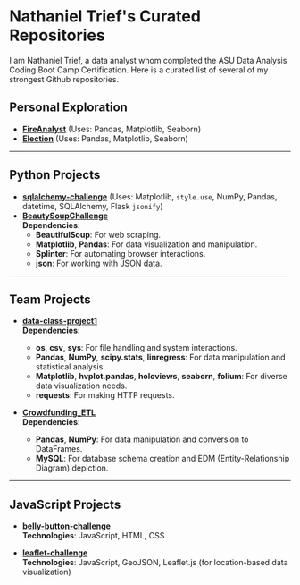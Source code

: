 # Nathaniel Trief's Curated Repositories
I am Nathaniel Trief, a data analyst whom completed the ASU Data Analysis Coding Boot Camp Certification. Here is a curated list of several of my strongest Github repositories.    

## Personal Exploration
- **[FireAnalyst](https://github.com/ngrief/FireAnalyst.git)** (Uses: Pandas, Matplotlib, Seaborn)
- **[Election](https://github.com/ngrief/Election.git)** (Uses: Pandas, Matplotlib, Seaborn)

---

## Python Projects
- **[sqlalchemy-challenge](https://github.com/ngrief/sqlalchemy-challenge.git)** (Uses: Matplotlib, `style.use`, NumPy, Pandas, datetime, SQLAlchemy, Flask `jsonify`)
- **[BeautySoupChallenge](https://github.com/ngrief/BeautySoupChallenge.git)**  
  **Dependencies**:  
  - **BeautifulSoup**: For web scraping.
  - **Matplotlib**, **Pandas**: For data visualization and manipulation.
  - **Splinter**: For automating browser interactions.
  - **json**: For working with JSON data.

---

## Team Projects
- **[data-class-project1](https://github.com/ngrief/data-class-project1.git)**  
  **Dependencies**:  
  - **os**, **csv**, **sys**: For file handling and system interactions.
  - **Pandas**, **NumPy**, **scipy.stats**, **linregress**: For data manipulation and statistical analysis.
  - **Matplotlib**, **hvplot.pandas**, **holoviews**, **seaborn**, **folium**: For diverse data visualization needs.
  - **requests**: For making HTTP requests.

- **[Crowdfunding_ETL](https://github.com/ngrief/Crowdfunding_ETL.git)**  
  **Dependencies**:  
  - **Pandas**, **NumPy**: For data manipulation and conversion to DataFrames.
  - **MySQL**: For database schema creation and EDM (Entity-Relationship Diagram) depiction.

---

## JavaScript Projects
- **[belly-button-challenge](https://github.com/ngrief/belly-button-challenge.git)**  
  **Technologies**: JavaScript, HTML, CSS

- **[leaflet-challenge](https://github.com/ngrief/leaflet-challenge.git)**  
  **Technologies**: JavaScript, GeoJSON, Leaflet.js (for location-based data visualization)
